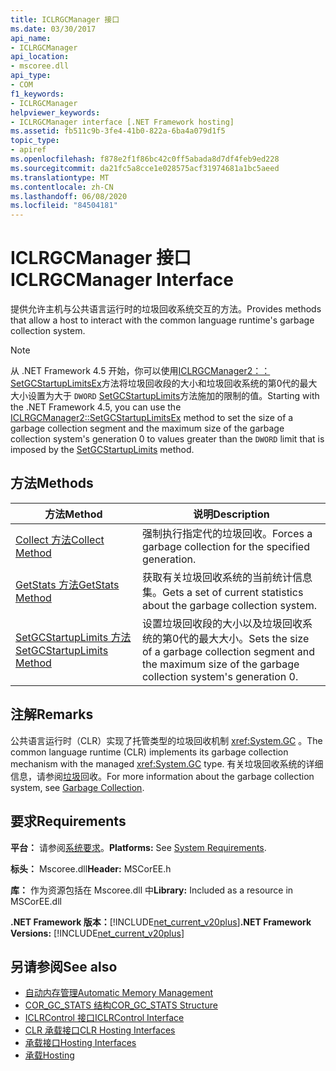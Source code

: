 ```yaml
---
title: ICLRGCManager 接口
ms.date: 03/30/2017
api_name:
- ICLRGCManager
api_location:
- mscoree.dll
api_type:
- COM
f1_keywords:
- ICLRGCManager
helpviewer_keywords:
- ICLRGCManager interface [.NET Framework hosting]
ms.assetid: fb511c9b-3fe4-41b0-822a-6ba4a079d1f5
topic_type:
- apiref
ms.openlocfilehash: f878e2f1f86bc42c0ff5abada8d7df4feb9ed228
ms.sourcegitcommit: da21fc5a8cce1e028575acf31974681a1bc5aeed
ms.translationtype: MT
ms.contentlocale: zh-CN
ms.lasthandoff: 06/08/2020
ms.locfileid: "84504181"
---
```

# <a name="iclrgcmanager-interface"></a><span data-ttu-id="6b568-102">ICLRGCManager 接口</span><span class="sxs-lookup"><span data-stu-id="6b568-102">ICLRGCManager Interface</span></span>
<span data-ttu-id="6b568-103">提供允许主机与公共语言运行时的垃圾回收系统交互的方法。</span><span class="sxs-lookup"><span data-stu-id="6b568-103">Provides methods that allow a host to interact with the common language runtime's garbage collection system.</span></span>  
  
> [!NOTE]
> <span data-ttu-id="6b568-104">从 .NET Framework 4.5 开始，你可以使用[ICLRGCManager2：： SetGCStartupLimitsEx](iclrgcmanager2-setgcstartuplimitsex-method.md)方法将垃圾回收段的大小和垃圾回收系统的第0代的最大大小设置为大于 `DWORD` [SetGCStartupLimits](iclrgcmanager-setgcstartuplimits-method.md)方法施加的限制的值。</span><span class="sxs-lookup"><span data-stu-id="6b568-104">Starting with the .NET Framework 4.5, you can use the [ICLRGCManager2::SetGCStartupLimitsEx](iclrgcmanager2-setgcstartuplimitsex-method.md) method to set the size of a garbage collection segment and the maximum size of the garbage collection system's generation 0 to values greater than the `DWORD` limit that is imposed by the [SetGCStartupLimits](iclrgcmanager-setgcstartuplimits-method.md) method.</span></span>  
  
## <a name="methods"></a><span data-ttu-id="6b568-105">方法</span><span class="sxs-lookup"><span data-stu-id="6b568-105">Methods</span></span>  
  
|<span data-ttu-id="6b568-106">方法</span><span class="sxs-lookup"><span data-stu-id="6b568-106">Method</span></span>|<span data-ttu-id="6b568-107">说明</span><span class="sxs-lookup"><span data-stu-id="6b568-107">Description</span></span>|  
|------------|-----------------|  
|[<span data-ttu-id="6b568-108">Collect 方法</span><span class="sxs-lookup"><span data-stu-id="6b568-108">Collect Method</span></span>](iclrgcmanager-collect-method.md)|<span data-ttu-id="6b568-109">强制执行指定代的垃圾回收。</span><span class="sxs-lookup"><span data-stu-id="6b568-109">Forces a garbage collection for the specified generation.</span></span>|  
|[<span data-ttu-id="6b568-110">GetStats 方法</span><span class="sxs-lookup"><span data-stu-id="6b568-110">GetStats Method</span></span>](iclrgcmanager-getstats-method.md)|<span data-ttu-id="6b568-111">获取有关垃圾回收系统的当前统计信息集。</span><span class="sxs-lookup"><span data-stu-id="6b568-111">Gets a set of current statistics about the garbage collection system.</span></span>|  
|[<span data-ttu-id="6b568-112">SetGCStartupLimits 方法</span><span class="sxs-lookup"><span data-stu-id="6b568-112">SetGCStartupLimits Method</span></span>](iclrgcmanager-setgcstartuplimits-method.md)|<span data-ttu-id="6b568-113">设置垃圾回收段的大小以及垃圾回收系统的第0代的最大大小。</span><span class="sxs-lookup"><span data-stu-id="6b568-113">Sets the size of a garbage collection segment and the maximum size of the garbage collection system's generation 0.</span></span>|  
  
## <a name="remarks"></a><span data-ttu-id="6b568-114">注解</span><span class="sxs-lookup"><span data-stu-id="6b568-114">Remarks</span></span>  
 <span data-ttu-id="6b568-115">公共语言运行时（CLR）实现了托管类型的垃圾回收机制 <xref:System.GC> 。</span><span class="sxs-lookup"><span data-stu-id="6b568-115">The common language runtime (CLR) implements its garbage collection mechanism with the managed <xref:System.GC> type.</span></span> <span data-ttu-id="6b568-116">有关垃圾回收系统的详细信息，请参阅[垃圾](../../../standard/garbage-collection/index.md)回收。</span><span class="sxs-lookup"><span data-stu-id="6b568-116">For more information about the garbage collection system, see [Garbage Collection](../../../standard/garbage-collection/index.md).</span></span>  
  
## <a name="requirements"></a><span data-ttu-id="6b568-117">要求</span><span class="sxs-lookup"><span data-stu-id="6b568-117">Requirements</span></span>  
 <span data-ttu-id="6b568-118">**平台：** 请参阅[系统要求](../../get-started/system-requirements.md)。</span><span class="sxs-lookup"><span data-stu-id="6b568-118">**Platforms:** See [System Requirements](../../get-started/system-requirements.md).</span></span>  
  
 <span data-ttu-id="6b568-119">**标头：** Mscoree.dll</span><span class="sxs-lookup"><span data-stu-id="6b568-119">**Header:** MSCorEE.h</span></span>  
  
 <span data-ttu-id="6b568-120">**库：** 作为资源包括在 Mscoree.dll 中</span><span class="sxs-lookup"><span data-stu-id="6b568-120">**Library:** Included as a resource in MSCorEE.dll</span></span>  
  
 <span data-ttu-id="6b568-121">**.NET Framework 版本：**[!INCLUDE[net_current_v20plus](../../../../includes/net-current-v20plus-md.md)]</span><span class="sxs-lookup"><span data-stu-id="6b568-121">**.NET Framework Versions:** [!INCLUDE[net_current_v20plus](../../../../includes/net-current-v20plus-md.md)]</span></span>  
  
## <a name="see-also"></a><span data-ttu-id="6b568-122">另请参阅</span><span class="sxs-lookup"><span data-stu-id="6b568-122">See also</span></span>

- [<span data-ttu-id="6b568-123">自动内存管理</span><span class="sxs-lookup"><span data-stu-id="6b568-123">Automatic Memory Management</span></span>](../../../standard/automatic-memory-management.md)
- [<span data-ttu-id="6b568-124">COR_GC_STATS 结构</span><span class="sxs-lookup"><span data-stu-id="6b568-124">COR_GC_STATS Structure</span></span>](cor-gc-stats-structure.md)
- [<span data-ttu-id="6b568-125">ICLRControl 接口</span><span class="sxs-lookup"><span data-stu-id="6b568-125">ICLRControl Interface</span></span>](iclrcontrol-interface.md)
- [<span data-ttu-id="6b568-126">CLR 承载接口</span><span class="sxs-lookup"><span data-stu-id="6b568-126">CLR Hosting Interfaces</span></span>](clr-hosting-interfaces.md)
- [<span data-ttu-id="6b568-127">承载接口</span><span class="sxs-lookup"><span data-stu-id="6b568-127">Hosting Interfaces</span></span>](hosting-interfaces.md)
- [<span data-ttu-id="6b568-128">承载</span><span class="sxs-lookup"><span data-stu-id="6b568-128">Hosting</span></span>](index.md)
